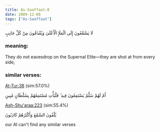 ```yaml
---
title: As-Saaffaat:8
date: 2009-12-08
tags: ["As-Saaffaat"]
---
```

لَا يَسَّمَّعُونَ إِلَى الْمَلَإِ الْأَعْلَىٰ وَيُقْذَفُونَ مِنْ كُلِّ جَانِبٍ
### meaning: 
They do not eavesdrop on the Supernal Elite—they are shot at from every side,
### similar verses: 

[At-Tur:38](/52/38) (sim:57.0%)

أَمْ لَهُمْ سُلَّمٌ يَسْتَمِعُونَ فِيهِ ۖ فَلْيَأْتِ مُسْتَمِعُهُمْ بِسُلْطَانٍ مُبِينٍ

[Ash-Shu'araa:223](/26/223) (sim:55.4%)

يُلْقُونَ السَّمْعَ وَأَكْثَرُهُمْ كَاذِبُونَ

our AI can't find any similar verses


